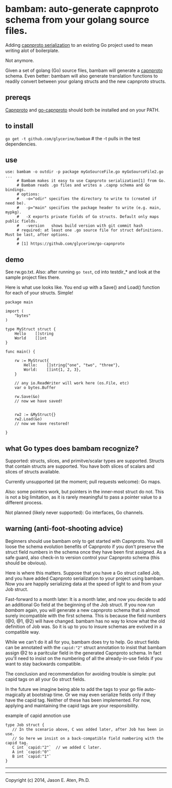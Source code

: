 bambam: auto-generate capnproto schema from your golang source files.
======

Adding [capnproto serialization](https://github.com/glycerine/go-capnproto) to an existing Go project used to mean writing alot of boilerplate.

Not anymore.

Given a set of golang (Go) source files, bambam will generate a [capnproto](http://kentonv.github.io/capnproto/) schema. Even better: bambam will also generate translation functions to readily convert between your golang structs and the new capnproto structs.

prereqs
-------

[Capnproto](http://kentonv.github.io/capnproto/) and [go-capnproto](https://github.com/glycerine/go-capnproto) should both be installed and on your PATH.

to install
--------

`go get -t github.com/glycerine/bambam`  # the -t pulls in the test dependencies.

use
---------

~~~
use: bambam -o outdir -p package myGoSourceFile.go myGoSourceFile2.go ...
     # Bambam makes it easy to use Capnproto serialization[1] from Go.
     # Bambam reads .go files and writes a .capnp schema and Go bindings.
     # options:
     #   -o="odir" specifies the directory to write to (created if need be).
     #   -p="main" specifies the package header to write (e.g. main, mypkg).
     #   -X exports private fields of Go structs. Default only maps public fields.
     #   -version   shows build version with git commit hash
     # required: at least one .go source file for struct definitions. Must be last, after options.
     #
     # [1] https://github.com/glycerine/go-capnproto 
~~~

demo
-----

See rw.go.txt. Also: after running `go test`, cd into testdir_* and look at the sample project files there.

Here is what use looks like. You end up with a Save() and Load() function for each of your structs. Simple!

~~~
package main

import (
    "bytes"
)

type MyStruct struct {
	Hello    []string
	World    []int
}

func main() {

	rw := MyStruct{
		Hello:    []string{"one", "two", "three"},
		World:    []int{1, 2, 3},
	}

    // any io.ReadWriter will work here (os.File, etc)
	var o bytes.Buffer

	rw.Save(&o)
    // now we have saved!


    rw2 := &MyStruct{}
	rw2.Load(&o)
    // now we have restored!

}

~~~

what Go types does bambam recognize?
----------------------------------------

Supported: structs, slices, and primitve/scalar types are supported. Structs that contain structs are supported. You have both slices of scalars and slices of structs available.

Currently unsupported (at the moment; pull requests welcome): Go maps.  

Also: some pointers work, but pointers in the inner-most struct do not. This is not a big limitation, as it is rarely meaningful to pass a pointer value to a different process.

Not planned (likely never supported): Go interfaces, Go channels.

warning (anti-foot-shooting advice)
--------
Beginners should use bambam only to get started with Capnproto. You will loose the schema evolution benefits of Capnproto if you don't preserve the struct field numbers in the schema once they have been first assigned. As a safe guard, also check-in to version control your Capnproto schema (this should be obvious).

Here is where this matters. Suppose that you have a Go struct called Job, and you have added Capnproto serialization to your project using bambam. Now you are happily serializing data at the speed of light to and from your Job struct.

Fast-forward to a month later: It is a month later, and now you decide to add an additional Go field at the beginning of the Job struct. If you now *run bambam* again, you will generate a new capnproto schema that is almost surely incompatible with the first schema. This is because the field numbers (@0, @1, @2) will have changed. bambam has no way to know what the old definition of Job was. So it is up to you to insure schemas are evolved in a compatible way.

While we can't do it all for you, bambam does try to help.  Go struct fields can be annotated with the `capid:"2"` struct annotation to insist that bambam assign @2 to a paritcular field in the generated Capnproto schema. In fact you'll need to insist on the numbering of all the already-in-use fields if you want to stay backwards compatible.  

The conclusion and recommendation for avoiding trouble is simple: put capid tags on all your Go struct fields. 

In the future we imagine being able to add the tags to your go file auto-magically at bootstrap time. Or we may even serialize fields only if they have the capid tag. Neither of these has been implemented. For now, applying and maintaining the capid tags are your responsibility.

example of capid annotion use
~~~
type Job struct { 
   // In the scenario above, C was added later, after Job has been in use.
   // So here we insist on a back-compatible field numbering with the capid tag.
   C int `capid:"2"`  // we added C later. 
   A int `capid:"0"`
   B int `capid:"1"` 
}
~~~

-----
-----

Copyright (c) 2014, Jason E. Aten, Ph.D.


